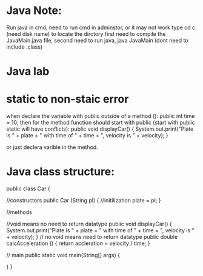 # Java Note:

Run java in cmd, need to run cmd in adminstor, or it may not work
type cd c:\(need disk name) to locate the dirctory
first need to compile the JavaMain.java file,
second need to run java, java JavaMain (dont need to include .class)


# Java lab

# static to non-staic error

when declare the variable with public outside of a method ():
public int time = 10;
then for the method function should start with public (start with public static will have conflicts):
public void displayCar() {
		System.out.print("Plate is " + plate + " with time of " + time + ", velocity is " + velocity);
	}
	
or just declera varible in the method.


# Java class structure:

public class Car {

//constructors
  public Car (String pl) {
  //initilization 
  plate = pl;
  }
  
//methods

//void means no need to return datatype
public void displayCar() {
		System.out.print("Plate is " + plate + " with time of " + time + ", velocity is " + velocity);
	}
// no void means need to return datatype
public double calcAcceleration () {
		return accleration =  velocity /  time;
	}

// main
public static void main(String[] args) {

  }
}
